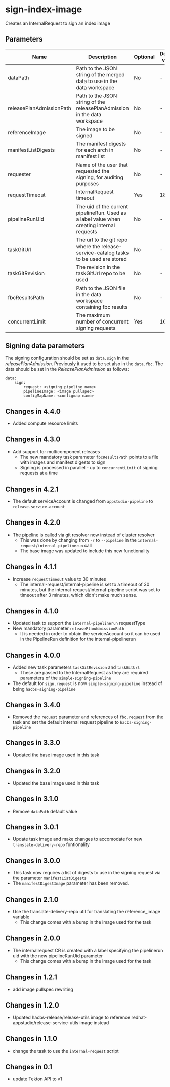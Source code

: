 # sign-index-image

Creates an InternalRequest to sign an index image

## Parameters

| Name                     | Description                                                                               | Optional | Default value |
| ------------------------ | ----------------------------------------------------------------------------------------- | -------- | ------------- |
| dataPath                 | Path to the JSON string of the merged data to use in the data workspace                   | No       | -             |
| releasePlanAdmissionPath | Path to the JSON string of the releasePlanAdmission in the data workspace                 | No       | -             |
| referenceImage           | The image to be signed                                                                    | No       | -             |
| manifestListDigests      | The manifest digests for each arch in manifest list                                       | No       | -             |
| requester                | Name of the user that requested the signing, for auditing purposes                        | No       | -             |
| requestTimeout           | InternalRequest timeout                                                                   | Yes      | 1800          |
| pipelineRunUid           | The uid of the current pipelineRun. Used as a label value when creating internal requests | No       | -             |
| taskGitUrl               | The url to the git repo where the release-service-catalog tasks to be used are stored     | No       | -             |
| taskGitRevision          | The revision in the taskGitUrl repo to be used                                            | No       | -             |
| fbcResultsPath           | Path to the JSON file in the data workspace containing fbc results                        | No       | -             |
| concurrentLimit          | The maximum number of concurrent signing requests                                         | Yes      | 16            |

## Signing data parameters

 The signing configuration should be set as `data.sign` in the _releasePlanAdmission_. Previously it used to be
 set also in the `data.fbc`. The data should be set in the _ReleasePlanAdmission_ as follows:

```
data:
    sign:
        request: <signing pipeline name>
        pipelineImage: <image pullspec>
        configMapName: <configmap name>
```

## Changes in 4.4.0
* Added compute resource limits

## Changes in 4.3.0
* Add support for multicomponent releases
  * The new mandatory task parameter `fbcResultsPath` points to a file with images and manifest digests to sign
  * Signing is processed in parallel - up to `concurrentLimit` of signing requests at a time

## Changes in 4.2.1
* The default serviceAccount is changed from `appstudio-pipeline` to `release-service-account`

## Changes in 4.2.0
* The pipeline is called via git resolver now instead of cluster resolver
  * This was done by changing from `-r` to `--pipeline` in the `internal-request`/`internal-pipelinerun` call
  * The base image was updated to include this new functionality

## Changes in 4.1.1
* Increase `requestTimeout` value to 30 minutes
  * The internal-request/internal-pipeline is set to a timeout of 30 minutes, but the internal-request/internal-pipeline script
    was set to timeout after 3 minutes, which didn't make much sense.

## Changes in 4.1.0
* Updated task to support the `internal-pipelinerun` requestType
* New mandatory parameter `releasePlanAdmissionPath`
  * It is needed in order to obtain the serviceAccount so it can be used in the PipelineRun definition for the
  internal-pipelinerun

## Changes in 4.0.0
* Added new task parameters `taskGitRevision` and `taskGitUrl`
  * These are passed to the InternalRequest as they are required parameters of the `simple-signing-pipeline`
* The default for `sign.request` is now `simple-signing-pipeline` instead of being `hacbs-signing-pipeline`

## Changes in 3.4.0
* Removed the `request` parameter and references of `fbc.request` from the task and set the default
  internal request pipeline to `hacbs-signing-pipeline`

## Changes in 3.3.0
* Updated the base image used in this task

## Changes in 3.2.0
* Updated the base image used in this task

## Changes in 3.1.0
* Remove `dataPath` default value

## Changes in 3.0.1
* Update task image and make changes to accomodate for new `translate-delivery-repo` funtionality

## Changes in 3.0.0
* This task now requires a list of digests to use in the signing request via the parameter `manifestListDigests`
* The `manifestDigestImage` parameter has been removed.

## Changes in 2.1.0
* Use the translate-delivery-repo util for translating the reference_image variable
  * This change comes with a bump in the image used for the task

## Changes in 2.0.0
* The internalrequest CR is created with a label specifying the pipelinerun uid with the new pipelineRunUid parameter
  * This change comes with a bump in the image used for the task

## Changes in 1.2.1
* add image pullspec rewriting

## Changes in 1.2.0
* Updated hacbs-release/release-utils image to reference redhat-appstudio/release-service-utils image instead

## Changes in 1.1.0
* change the task to use the `internal-request` script

## Changes in 0.1
* update Tekton API to v1
